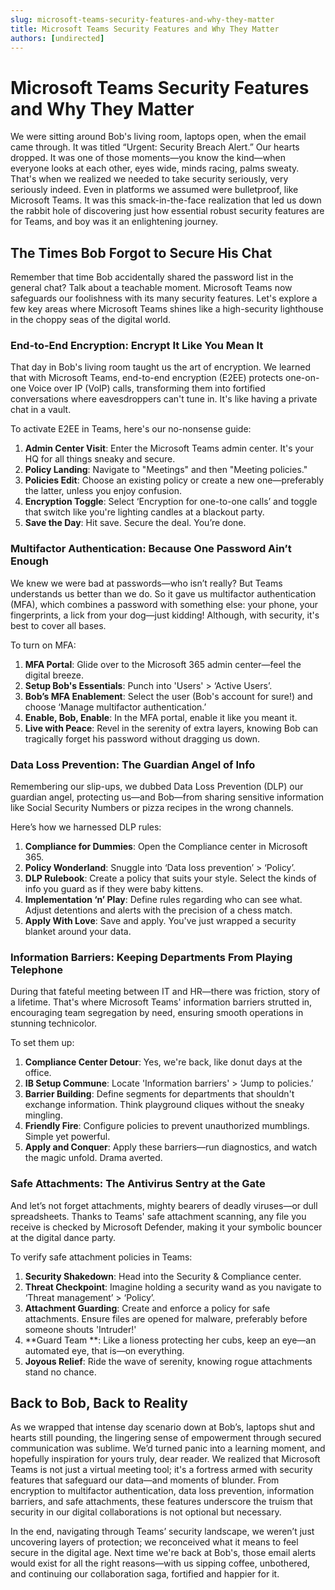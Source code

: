 ```yaml
---
slug: microsoft-teams-security-features-and-why-they-matter
title: Microsoft Teams Security Features and Why They Matter
authors: [undirected]
---
```



# Microsoft Teams Security Features and Why They Matter

We were sitting around Bob's living room, laptops open, when the email came through. It was titled “Urgent: Security Breach Alert.” Our hearts dropped. It was one of those moments—you know the kind—when everyone looks at each other, eyes wide, minds racing, palms sweaty. That's when we realized we needed to take security seriously, very seriously indeed. Even in platforms we assumed were bulletproof, like Microsoft Teams. It was this smack-in-the-face realization that led us down the rabbit hole of discovering just how essential robust security features are for Teams, and boy was it an enlightening journey.

## The Times Bob Forgot to Secure His Chat

Remember that time Bob accidentally shared the password list in the general chat? Talk about a teachable moment. Microsoft Teams now safeguards our foolishness with its many security features. Let's explore a few key areas where Microsoft Teams shines like a high-security lighthouse in the choppy seas of the digital world.

### End-to-End Encryption: Encrypt It Like You Mean It

That day in Bob's living room taught us the art of encryption. We learned that with Microsoft Teams, end-to-end encryption (E2EE) protects one-on-one Voice over IP (VoIP) calls, transforming them into fortified conversations where eavesdroppers can't tune in. It's like having a private chat in a vault.

To activate E2EE in Teams, here's our no-nonsense guide:
1. **Admin Center Visit**: Enter the Microsoft Teams admin center. It's your HQ for all things sneaky and secure.
2. **Policy Landing**: Navigate to "Meetings" and then "Meeting policies."
3. **Policies Edit**: Choose an existing policy or create a new one—preferably the latter, unless you enjoy confusion.
4. **Encryption Toggle**: Select ‘Encryption for one-to-one calls’ and toggle that switch like you're lighting candles at a blackout party.
5. **Save the Day**: Hit save. Secure the deal. You’re done.

### Multifactor Authentication: Because One Password Ain’t Enough

We knew we were bad at passwords—who isn’t really? But Teams understands us better than we do. So it gave us multifactor authentication (MFA), which combines a password with something else: your phone, your fingerprints, a lick from your dog—just kidding! Although, with security, it's best to cover all bases.

To turn on MFA:
1. **MFA Portal**: Glide over to the Microsoft 365 admin center—feel the digital breeze.
2. **Setup Bob's Essentials**: Punch into 'Users' > ‘Active Users’.
3. **Bob’s MFA Enablement**: Select the user (Bob's account for sure!) and choose ‘Manage multifactor authentication.’
4. **Enable, Bob, Enable**: In the MFA portal, enable it like you meant it.
5. **Live with Peace**: Revel in the serenity of extra layers, knowing Bob can tragically forget his password without dragging us down.

### Data Loss Prevention: The Guardian Angel of Info

Remembering our slip-ups, we dubbed Data Loss Prevention (DLP) our guardian angel, protecting us—and Bob—from sharing sensitive information like Social Security Numbers or pizza recipes in the wrong channels.

Here’s how we harnessed DLP rules:
1. **Compliance for Dummies**: Open the Compliance center in Microsoft 365.
2. **Policy Wonderland**: Snuggle into ‘Data loss prevention’ > ‘Policy’.
3. **DLP Rulebook**: Create a policy that suits your style. Select the kinds of info you guard as if they were baby kittens.
4. **Implementation ‘n’ Play**: Define rules regarding who can see what. Adjust detentions and alerts with the precision of a chess match.
5. **Apply With Love**: Save and apply. You've just wrapped a security blanket around your data.

### Information Barriers: Keeping Departments From Playing Telephone

During that fateful meeting between IT and HR—there was friction, story of a lifetime. That's where Microsoft Teams' information barriers strutted in, encouraging team segregation by need, ensuring smooth operations in stunning technicolor.

To set them up:
1. **Compliance Center Detour**: Yes, we're back, like donut days at the office.
2. **IB Setup Commune**: Locate 'Information barriers' > ‘Jump to policies.’
3. **Barrier Building**: Define segments for departments that shouldn't exchange information. Think playground cliques without the sneaky mingling.
4. **Friendly Fire**: Configure policies to prevent unauthorized mumblings. Simple yet powerful.
5. **Apply and Conquer**: Apply these barriers—run diagnostics, and watch the magic unfold. Drama averted.

### Safe Attachments: The Antivirus Sentry at the Gate

And let’s not forget attachments, mighty bearers of deadly viruses—or dull spreadsheets. Thanks to Teams' safe attachment scanning, any file you receive is checked by Microsoft Defender, making it your symbolic bouncer at the digital dance party.

To verify safe attachment policies in Teams:
1. **Security Shakedown**: Head into the Security & Compliance center.
2. **Threat Checkpoint**: Imagine holding a security wand as you navigate to ‘Threat management’ > ‘Policy’.
3. **Attachment Guarding**: Create and enforce a policy for safe attachments. Ensure files are opened for malware, preferably before someone shouts 'Intruder!'
4. **Guard Team **: Like a lioness protecting her cubs, keep an eye—an automated eye, that is—on everything.
5. **Joyous Relief**: Ride the wave of serenity, knowing rogue attachments stand no chance.

## Back to Bob, Back to Reality

As we wrapped that intense day scenario down at Bob’s, laptops shut and hearts still pounding, the lingering sense of empowerment through secured communication was sublime. We’d turned panic into a learning moment, and hopefully inspiration for yours truly, dear reader. We realized that Microsoft Teams is not just a virtual meeting tool; it's a fortress armed with security features that safeguard our data—and moments of blunder. From encryption to multifactor authentication, data loss prevention, information barriers, and safe attachments, these features underscore the truism that security in our digital collaborations is not optional but necessary.

In the end, navigating through Teams’ security landscape, we weren’t just uncovering layers of protection; we reconceived what it means to feel secure in the digital age. Next time we're back at Bob's, those email alerts would exist for all the right reasons—with us sipping coffee, unbothered, and continuing our collaboration saga, fortified and happier for it.